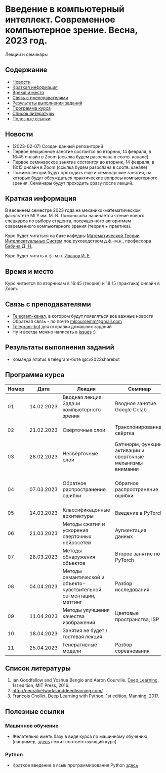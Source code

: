 # Введение в компьютерный интеллект. Современное компьютерное зрение. Весна, 2023 год.
Лекции и семинары

## Содержание
* [Новости](#news)
* [Краткая информация](#info)
* [Время и место](#ww)
* [Связь с преподавателями](#feedback)
* [Результаты выполнения заданий](#marks)
* [Программа курса](#program)
* [Список литературы](#lit)
* [Полезные ссылки](#links)
## <a name="news" /> Новости
* (2023-02-07) Создан данный репозиторий
* Первое лекционное занятие состоится во вторник, 14 февраля, в 16:45 онлайн в Zoom (ссылка будем разослана в соотв. канале)
* Первое семинарское занятие состоится во вторник, 14 февраля, в 18:15 онлайн в Zoom (ссылка будем разослана в соотв. канале)
* Помимо лекций будут проходить еще и семинарские занятия, на которых будут обсуждаться практические вопросы компьютерного зрения. Семинары будут проходить сразу после лекций. 
## <a name="info" /> Краткая информация 
В весеннем семестре 2023 года на механико-математическом факультете МГУ им. М. В. Ломоносова начинается чтение нового спецкурса по выбору студента, посвященного алгоритмам современного компьютерного зрения (теория + практика). 

Курс будет читаться на базе кафедры [Математической Теории Интеллектуальных Систем](http://intsys.msu.ru) под руководством д.ф.-м.н., профессора [Бабина Д. Н.](http://intsys.msu.ru/staff/babin/). 

Курс будет читать к.ф.-м.н. [Иванов И. Е](http://intsys.msu.ru/staff/ivanov/).
## <a name="ww" /> Время и место 
Курс читается по вторникам в 16:45 (теория) и 18:15 (практика) онлайн в Zoom. 
## <a name="feedback" /> Связь с преподавателями
* [Telegram-канал](https://t.me/joinchat/9IzmCnQIyvs2NjUy), в котором будут появляться все важные новости
* Обратная связь - по почте mlcoursemm@gmail.com
* [Telegram-bot](https://t.me/cv2023sharebot) для отправки домашних заданий
* Ну и всегда можно написать в [issues](https://github.com/mlcoursemm/cv2023spring/issues) :)
## <a name="marks" /> Результаты выполнения заданий
* Команда /status в telegram-боте @cv2023sharebot
## <a name="program" /> Программа курса 
| Номер         | Дата          | Лекция                                            | Семинар                                 | ДЗ            |
| ------------- | ------------- | -------------                                     | -------------                           | ------------- |
| 01            | 14.02.2023    | Вводная лекция. Задачи компьютерного зрения | Вводное занятие. Google Colab | Задача на работу с кропами |
| 02            | 21.02.2023    | Свёрточные слои | Транспонированная свёртка | Задачи на сверточную арифметику |
| 03            | 28.02.2023    | Несвёрточные слои | Батчнорм, функции активации и сверточные механизмы внимания|Задача на реализацию свертки |
| 04            | 07.03.2023    | Обратное распространение ошибки | Обратное распространение ошибки | Задача на реализацию обучения нейронных сетей |
| 05            | 14.03.2023    | Классификацонные архитектуры | Введение в PyTorch |  |
| 06            | 21.03.2023    | Методы сжатия и ускорения сверточных нейросетей | Аугментация данных | Исследование |
| 07            | 28.03.2023    | Методы обнаружения объектов | Второе занятие по PyTorch |  |
| 08            | 04.04.2023    | Методы семантической и объекто-чувствительной сегментации, мэттинг | Разбор исследования  | Соревнование |
| 09            | 11.04.2023    | Методы улучшения качества изображений | Цветовые пространства, ISP |  |
| 10            | 18.04.2023    | Занятия не будет / гостевая лекция|
| 11            | 25.04.2023    | Генеративные модели | Разбор соревнования  |  |

## <a name="lit" /> Список литературы
1. Ian Goodfellow and Yoshua Bengio and Aaron Courville. [Deep Learning](https://www.deeplearningbook.org), 1st edition, MIT Press, 2016.
2. http://neuralnetworksanddeeplearning.com/
3. Francois Chollet. [Deep Learning with Python](http://faculty.neu.edu.cn/yury/AAI/Textbook/Deep%20Learning%20with%20Python.pdf), 1st edition, Manning, 2017.
## <a name="links" /> Полезные ссылки 
### Машинное обучение
* Желательно иметь базу в виде курса по машинному обучению (например, [здесь](https://github.com/mlcoursemm/ml2021autumn) лежит соответствующий курс)
### Python
* Краткое введение в язык программирования Python [здесь](https://github.com/mlcoursemm/py2021autumn)
